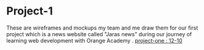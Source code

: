# Project-1
These are wireframes and mockups my team and me draw them for our first project which is a news website called "Jaras news" during our journey of learning web development with Orange Academy .
[project-one : 12-10](https://miro.com/app/board/uXjVPOyATI0=/?share_link_id=710978702294)
